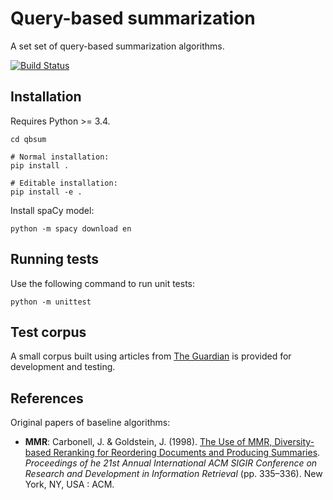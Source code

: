 # Query-based summarization
A set set of query-based summarization algorithms.

[![Build Status](https://travis-ci.org/stepgazaille/qbsum.svg?branch=master)](https://travis-ci.org/stepgazaille/qbsum)


## Installation
Requires Python >= 3.4.
```
cd qbsum

# Normal installation:
pip install .

# Editable installation:
pip install -e .
``` 

Install spaCy model:
``` 
python -m spacy download en
```


## Running tests
Use the following command to run unit tests:
``` 
python -m unittest
```


## Test corpus
A small corpus built using articles from [The Guardian](https://www.theguardian.com/international) is provided for development and testing.


## References
Original papers of baseline algorithms:
- **MMR**: Carbonell, J. & Goldstein, J. (1998). [The Use of MMR, Diversity-based Reranking for Reordering Documents and Producing Summaries](https://dl.acm.org/citation.cfm?id=291025). *Proceedings of he 21st Annual International ACM SIGIR Conference on Research and Development in Information Retrieval* (pp. 335–336). New York, NY, USA : ACM.

